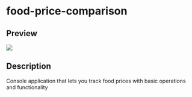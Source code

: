 # food-price-comparison
## Preview

![](https://i.imgur.com/Pd8otR3.png)

## Description 

Console application that lets you track food prices
with basic operations and functionality
